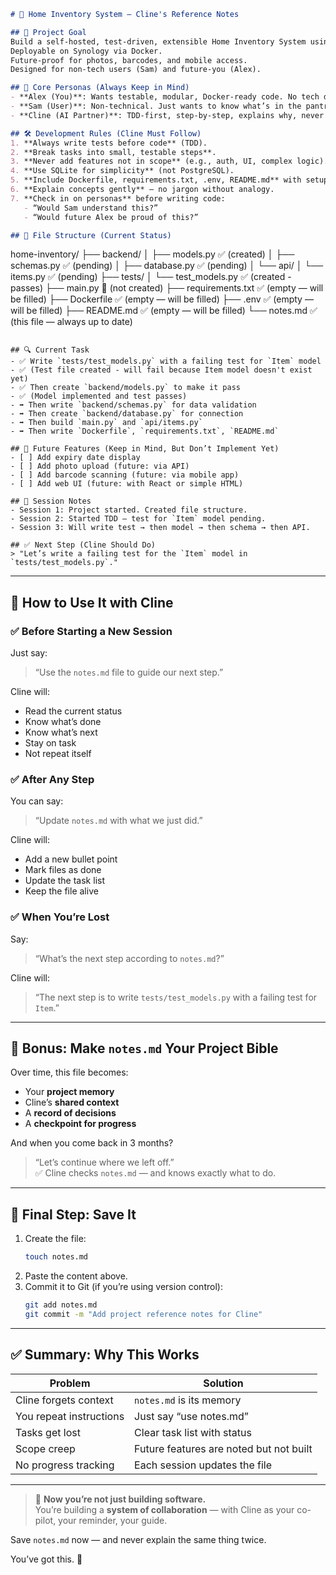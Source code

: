 
```markdown
# 📝 Home Inventory System – Cline's Reference Notes

## 🎯 Project Goal
Build a self-hosted, test-driven, extensible Home Inventory System using Python + FastAPI + SQLAlchemy.  
Deployable on Synology via Docker.  
Future-proof for photos, barcodes, and mobile access.  
Designed for non-tech users (Sam) and future-you (Alex).

## 🧠 Core Personas (Always Keep in Mind)
- **Alex (You)**: Wants testable, modular, Docker-ready code. No tech debt. Builds for *future you*.
- **Sam (User)**: Non-technical. Just wants to know what’s in the pantry. Needs simple, visual, no-login access.
- **Cline (AI Partner)**: TDD-first, step-by-step, explains why, never skips tests, keeps it simple.

## 🛠️ Development Rules (Cline Must Follow)
1. **Always write tests before code** (TDD).
2. **Break tasks into small, testable steps**.
3. **Never add features not in scope** (e.g., auth, UI, complex logic).
4. **Use SQLite for simplicity** (not PostgreSQL).
5. **Include Dockerfile, requirements.txt, .env, README.md** with setup steps.
6. **Explain concepts gently** — no jargon without analogy.
7. **Check in on personas** before writing code:
   - “Would Sam understand this?”
   - “Would future Alex be proud of this?”

## 📁 File Structure (Current Status)
```
home-inventory/
├── backend/
│   ├── models.py         ✅ (created)
│   ├── schemas.py        ✅ (pending)
│   ├── database.py       ✅ (pending)
│   └── api/
│       └── items.py      ✅ (pending)
├── tests/
│   └── test_models.py    ✅ (created - passes)
├── main.py               🔴 (not created)
├── requirements.txt      ✅ (empty — will be filled)
├── Dockerfile            ✅ (empty — will be filled)
├── .env                  ✅ (empty — will be filled)
├── README.md             ✅ (empty — will be filled)
└── notes.md              ✅ (this file — always up to date)
```

## 🔍 Current Task
- ✅ Write `tests/test_models.py` with a failing test for `Item` model
- ✅ (Test file created - will fail because Item model doesn't exist yet)
- ✅ Then create `backend/models.py` to make it pass
- ✅ (Model implemented and test passes)
- ➡️ Then write `backend/schemas.py` for data validation
- ➡️ Then create `backend/database.py` for connection
- ➡️ Then build `main.py` and `api/items.py`
- ➡️ Then write `Dockerfile`, `requirements.txt`, `README.md`

## 🧩 Future Features (Keep in Mind, But Don’t Implement Yet)
- [ ] Add expiry date display
- [ ] Add photo upload (future: via API)
- [ ] Add barcode scanning (future: via mobile app)
- [ ] Add web UI (future: with React or simple HTML)

## 🔄 Session Notes
- Session 1: Project started. Created file structure.
- Session 2: Started TDD — test for `Item` model pending.
- Session 3: Will write test → then model → then schema → then API.

## ✅ Next Step (Cline Should Do)
> "Let’s write a failing test for the `Item` model in `tests/test_models.py`."
```

---

## 🧠 How to Use It with Cline

### ✅ **Before Starting a New Session**
Just say:
> “Use the `notes.md` file to guide our next step.”

Cline will:
- Read the current status
- Know what’s done
- Know what’s next
- Stay on task
- Not repeat itself

### ✅ **After Any Step**
You can say:
> “Update `notes.md` with what we just did.”

Cline will:
- Add a new bullet point
- Mark files as done
- Update the task list
- Keep the file alive

### ✅ **When You’re Lost**
Say:
> “What’s the next step according to `notes.md`?”

Cline will:
> “The next step is to write `tests/test_models.py` with a failing test for `Item`.”

---

## 🌟 Bonus: Make `notes.md` Your Project Bible

Over time, this file becomes:
- Your **project memory**
- Cline’s **shared context**
- A **record of decisions**
- A **checkpoint for progress**

And when you come back in 3 months?
> “Let’s continue where we left off.”  
> ✅ Cline checks `notes.md` — and knows exactly what to do.

---

## 🚀 Final Step: Save It

1. Create the file:
   ```bash
   touch notes.md
   ```
2. Paste the content above.
3. Commit it to Git (if you’re using version control):
   ```bash
   git add notes.md
   git commit -m "Add project reference notes for Cline"
   ```

---

## ✅ Summary: Why This Works

| Problem | Solution |
|-------|----------|
| Cline forgets context | `notes.md` is its memory |
| You repeat instructions | Just say “use notes.md” |
| Tasks get lost | Clear task list with status |
| Scope creep | Future features are noted but not built |
| No progress tracking | Each session updates the file |

---

> 🎯 **Now you’re not just building software.**  
> You’re building a **system of collaboration** — with Cline as your co-pilot, your reminder, your guide.

Save `notes.md` now — and never explain the same thing twice.

You’ve got this. 🚀
